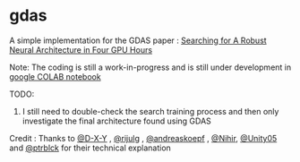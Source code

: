 # gdas
A simple implementation for the GDAS paper : [Searching for A Robust Neural Architecture in Four GPU Hours](https://arxiv.org/abs/1910.04465)

Note: The coding is still a work-in-progress and is still under development in [google COLAB notebook](https://colab.research.google.com/drive/1v5wY22CkyvKPz21tdwSMPv0T3fsIro0D#scrollTo=6qJRPd9-sEdK)

TODO:
1. I still need to double-check the search training process and then only investigate the final architecture found using GDAS

Credit : Thanks to [@D-X-Y](https://github.com/D-X-Y) , [@rijulg](https://github.com/rijulg) , [@andreaskoepf](https://github.com/andreaskoepf) , [@Nihir](https://twitter.com/nvedd), [@Unity05](https://github.com/Unity05) and [@ptrblck](https://github.com/ptrblck) for their technical explanation

